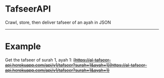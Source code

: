 # TafseerAPI
Crawl, store, then deliver tafseer of an ayah in JSON

---

# Example
Get the tafseer of surah 1, ayah 1: ~~[https://al-tafseer-api.herokuapp.com/api/v1/tafseer?surah=1&ayah=1](https://al-tafseer-api.herokuapp.com/api/v1/tafseer?surah=1&ayah=1)~~
